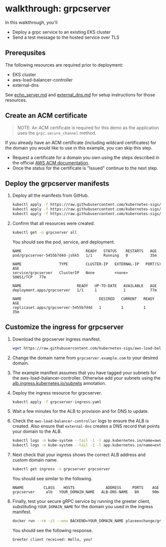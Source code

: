 # walkthrough: grpcserver

In this walkthrough, you'll

- Deploy a grpc service to an existing EKS cluster
- Send a test message to the hosted service over TLS

## Prerequsites

The following resources are required prior to deployment:

- EKS cluster
- aws-load-balancer-controller
- external-dns

See [echo_server.md](echo_server.md) and [external_dns.md](/../../guide/integrations/external_dns) for setup instructions for those resources.

## Create an ACM certificate
> NOTE: An ACM certificate is required for this demo as the application uses the `grpc.secure_channel` method.

If you already have an ACM certificate (including wildcard certificates) for the domain you would like to use in this example, you can skip this step.

- Request a certificate for a domain you own using the steps described in the official [AWS ACM documentation](https://docs.aws.amazon.com/acm/latest/userguide/gs-acm-request-public.html).
- Once the status for the certificate is "Issued" continue to the next step.

## Deploy the grpcserver manifests

1.  Deploy all the manifests from GitHub.

    ```bash
    kubectl apply -f https://raw.githubusercontent.com/kubernetes-sigs/aws-load-balancer-controller/main/docs/examples/grpc/grpcserver-namespace.yaml
    kubectl apply -f https://raw.githubusercontent.com/kubernetes-sigs/aws-load-balancer-controller/main/docs/examples/grpc/grpcserver-service.yaml
    kubectl apply -f https://raw.githubusercontent.com/kubernetes-sigs/aws-load-balancer-controller/main/docs/examples/grpc/grpcserver-deployment.yaml
    ```

1.  Confirm that all resources were created.

    ```bash
    kubectl get -n grpcserver all
    ```

    You should see the pod, service, and deployment.

    ```console
    NAME                             READY   STATUS    RESTARTS   AGE
    pod/grpcserver-5455b7d4d-jshk5   1/1     Running   0          35m

    NAME                 TYPE        CLUSTER-IP   EXTERNAL-IP   PORT(S)     AGE
    service/grpcserver   ClusterIP   None         <none>        50051/TCP   77m

    NAME                         READY   UP-TO-DATE   AVAILABLE   AGE
    deployment.apps/grpcserver   1/1     1            1           77m

    NAME                                   DESIRED   CURRENT   READY   AGE
    replicaset.apps/grpcserver-5455b7d4d   1         1         1       35m
    ```

## Customize the ingress for grpcserver

1.  Download the grpcserver ingress manifest.

    ```bash
    wget https://raw.githubusercontent.com/kubernetes-sigs/aws-load-balancer-controller/main/docs/examples/grpc/grpcserver-ingress.yaml
    ```

1. Change the domain name from `grpcserver.example.com` to your desired domain.

1. The example manifest assumes that you have tagged your subnets for the aws-load-balancer-controller. Otherwise add your subnets using the [alb.ingress.kubernetes.io/subnets](/guide/ingress/annotations/#subnets) annotation.

1.  Deploy the ingress resource for grpcserver.

    ```bash
    kubectl apply -f grpcserver-ingress.yaml
    ```

1. Wait a few minutes for the ALB to provision and for DNS to update.

1.  Check the `aws-load-balancer-controller` logs to ensure the ALB is created. Also ensure that `external-dns` creates a DNS record that points your domain to the ALB.

    ```bash
    kubectl logs -n kube-system --tail -1 -l app.kubernetes.io/name=aws-load-balancer-controller | grep 'grpcserver\/grpcserver'
    kubectl logs -n kube-system --tail -1 -l app.kubernetes.io/name=external-dns | grep 'YOUR_DOMAIN_NAME'
    ```

1.  Next check that your ingress shows the correct ALB address and custom domain name.

    ```bash
    kubectl get ingress -n grpcserver grpcserver
    ```

    You should see similar to the following.

    ```console
    NNAME         CLASS    HOSTS              ADDRESS     PORTS    AGE
    grpcserver     alb   YOUR_DOMAIN_NAME   ALB-DNS-NAME   80      90m
    ```

1. Finally, test your secure gRPC service by running the greeter client, substituting `YOUR_DOMAIN_NAME` for the domain you used in the ingress manifest.

    ```bash
    docker run --rm -it --env BACKEND=YOUR_DOMAIN_NAME placeexchange/grpc-demo:latest python greeter_client.py
    ```

    You should see the following response.
    ```console
    Greeter client received: Hello, you!
    ```
    
